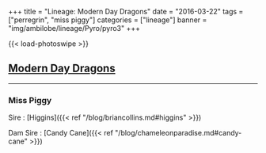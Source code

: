 +++
title = "Lineage: Modern Day Dragons"
date = "2016-03-22"
tags = ["perregrin", "miss piggy"]
categories = ["lineage"]
banner = "img/ambilobe/lineage/Pyro/pyro3"
+++

{{< load-photoswipe >}}

## [Modern Day Dragons](https://moderndaydragons.com/)
---

### Miss Piggy

Sire
: [Higgins]({{< ref "/blog/briancollins.md#higgins" >}})

Dam Sire
: [Candy Cane]({{< ref "/blog/chameleonparadise.md#candy-cane" >}})